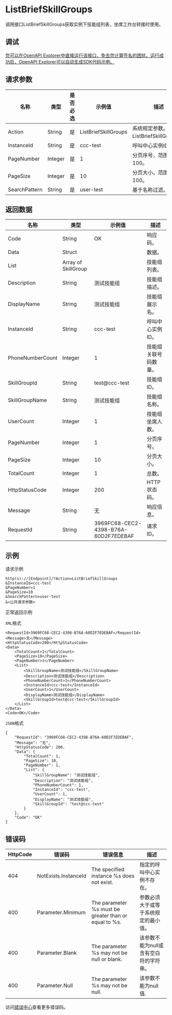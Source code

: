 # ListBriefSkillGroups

调用接口ListBriefSkillGroups获取实例下技能组列表，坐席工作台转接时使用。

## 调试

[您可以在OpenAPI Explorer中直接运行该接口，免去您计算签名的困扰。运行成功后，OpenAPI Explorer可以自动生成SDK代码示例。](https://api.aliyun.com/#product=CCC&api=ListBriefSkillGroups&type=RPC&version=2020-07-01)

## 请求参数

|名称|类型|是否必选|示例值|描述|
|--|--|----|---|--|
|Action|String|是|ListBriefSkillGroups|系统规定参数。取值：ListBriefSkillGroups。 |
|InstanceId|String|是|ccc-test|呼叫中心实例ID。 |
|PageNumber|Integer|是|1|分页序号，范围1-100。 |
|PageSize|Integer|是|10|分页大小，范围1-100。 |
|SearchPattern|String|是|user-test|基于名称过滤。 |

## 返回数据

|名称|类型|示例值|描述|
|--|--|---|--|
|Code|String|OK|响应码。 |
|Data|Struct| |数据。 |
|List|Array of SkillGroup| |技能组列表。 |
|Description|String|测试技能组|技能组描述。 |
|DisplayName|String|测试技能组|技能组展示名。 |
|InstanceId|String|ccc-test|呼叫中心实例ID。 |
|PhoneNumberCount|Integer|1|技能组关联号码数量。 |
|SkillGroupId|String|test@ccc-test|技能组ID。 |
|SkillGroupName|String|测试技能组|技能组名称。 |
|UserCount|Integer|1|技能组坐席人数。 |
|PageNumber|Integer|1|分页序号。 |
|PageSize|Integer|10|分页大小。 |
|TotalCount|Integer|1|总数。 |
|HttpStatusCode|Integer|200|HTTP状态码。 |
|Message|String|无|响应信息。 |
|RequestId|String|3969FC68-CEC2-4398-B76A-60D2F7EDEBAF|请求ID。 |

## 示例

请求示例

```
http(s)://[Endpoint]/?Action=ListBriefSkillGroups
&InstanceId=ccc-test
&PageNumber=1
&PageSize=10
&SearchPattern=user-test
&<公共请求参数>
```

正常返回示例

`XML`格式

```
<RequestId>3969FC68-CEC2-4398-B76A-60D2F7EDEBAF</RequestId>
<Message>无</Message>
<HttpStatusCode>200</HttpStatusCode>
<Data>
    <TotalCount>1</TotalCount>
    <PageSize>10</PageSize>
    <PageNumber>1</PageNumber>
    <List>
        <SkillGroupName>测试技能组</SkillGroupName>
        <Description>测试技能组</Description>
        <PhoneNumberCount>1</PhoneNumberCount>
        <InstanceId>ccc-test</InstanceId>
        <UserCount>1</UserCount>
        <DisplayName>测试技能组</DisplayName>
        <SkillGroupId>test@ccc-test</SkillGroupId>
    </List>
</Data>
<Code>OK</Code>
```

`JSON`格式

```
{
    "RequestId": "3969FC68-CEC2-4398-B76A-60D2F7EDEBAF",
    "Message": "无",
    "HttpStatusCode": 200,
    "Data": {
        "TotalCount": 1,
        "PageSize": 10,
        "PageNumber": 1,
        "List": {
            "SkillGroupName": "测试技能组",
            "Description": "测试技能组",
            "PhoneNumberCount": 1,
            "InstanceId": "ccc-test",
            "UserCount": 1,
            "DisplayName": "测试技能组",
            "SkillGroupId": "test@ccc-test"
        }
    },
    "Code": "OK"
}
```

## 错误码

|HttpCode|错误码|错误信息|描述|
|--------|---|----|--|
|404|NotExists.InstanceId|The specified instance %s does not exist.|指定的呼叫中心实例不存在。|
|400|Parameter.Minimum|The parameter %s must be greater than or equal to %s.|参数必须大于或等于系统规定的最小值。|
|400|Parameter.Blank|The parameter %s may not be null or blank.|该参数不能为null或含有空白符的字符串。|
|400|Parameter.Null|The parameter %s may not be null.|该参数不能为null值.|

访问[错误中心](https://error-center.aliyun.com/status/product/CCC)查看更多错误码。


